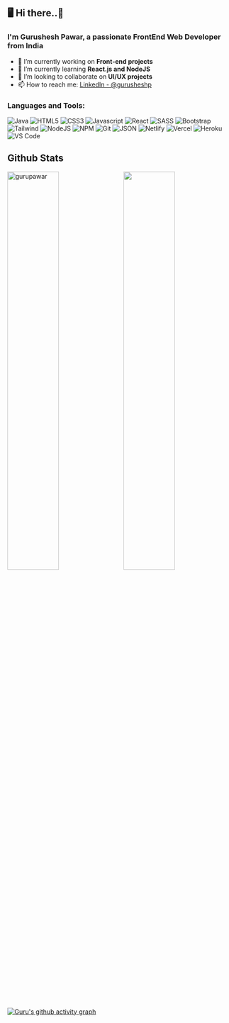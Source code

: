 ## 🖥 Hi there..👋

<h3>I'm Gurushesh Pawar, a passionate FrontEnd Web Developer from India</h3>

- 🔭 I’m currently working on **Front-end projects**
- 🌱 I’m currently learning **React.js and NodeJS**
- 👯 I’m looking to collaborate on **UI/UX projects**
- 📫 How to reach me: [LinkedIn - @gurusheshp](https://www.linkedin.com/in/gurusheshp/)

<h3 align="left">Languages and Tools:</h3>
<p> 
 <img alt="Java" src="https://img.shields.io/badge/java-%23ED8B00.svg?style=for-the-badge&logo=java&logoColor=white"/>	
 <img alt="HTML5" src="https://img.shields.io/badge/html5-%23E34F26.svg?style=for-the-badge&logo=html5&logoColor=white" />
 <img alt="CSS3" src="https://img.shields.io/badge/css3-%231572B6.svg?style=for-the-badge&logo=css3&logoColor=white" />
 <img alt="Javascript" src="https://img.shields.io/badge/javascript-%23323330.svg?style=for-the-badge&logo=javascript&logoColor=%23F7DF1E"/>	
 <img alt="React" src="https://img.shields.io/badge/react-%2320232a.svg?style=for-the-badge&logo=react&logoColor=%2361DAFB"/>
  <img alt="SASS" src="https://img.shields.io/badge/SASS-hotpink.svg?style=for-the-badge&logo=SASS&logoColor=white"/>
 <img alt="Bootstrap" src="https://img.shields.io/badge/Bootstrap-563D7C?style=for-the-badge&logo=bootstrap&logoColor=white"/>
 <img alt="Tailwind" src="https://img.shields.io/badge/Tailwind_CSS-38B2AC?style=for-the-badge&logo=tailwind-css&logoColor=white"/>
 <img alt="NodeJS" src="https://img.shields.io/badge/Node.js-339933?style=for-the-badge&logo=nodedotjs&logoColor=white"/>
 <img alt="NPM" src="https://img.shields.io/badge/NPM-%23000000.svg?style=for-the-badge&logo=npm&logoColor=white"/>
	
 <img alt="Git" src="https://img.shields.io/badge/git-%23F05033.svg?style=for-the-badge&logo=git&logoColor=white"/>	
 <img alt="JSON" src="https://img.shields.io/badge/json-5E5C5C?style=for-the-badge&logo=json&logoColor=white"/>	

 <img alt="Netlify" src="https://img.shields.io/badge/netlify-%23000000.svg?style=for-the-badge&logo=netlify&logoColor=#00C7B7"/>
 <img alt="Vercel" src="https://img.shields.io/badge/vercel-%23000000.svg?style=for-the-badge&logo=vercel&logoColor=white"/>	
 <img alt="Heroku" src="https://img.shields.io/badge/Heroku-430098?style=for-the-badge&logo=heroku&logoColor=white"/>	
 <img alt="VS Code" src="https://img.shields.io/badge/Visual%20Studio%20Code-0078d7.svg?style=for-the-badge&logo=visual-studio-code&logoColor=white"/>
	
</p>


## Github Stats
<p>
  <img src="https://github-readme-stats.vercel.app/api/top-langs/?username=gurupawar&layout=compact&theme=white" alt="gurupawar" width=48%" >
  <img src="https://github-readme-stats.vercel.app/api?username=gurupawar&&show_icons=true&theme=graywhite" align="right" width="48%">
</p>


[![Guru's github activity graph](https://activity-graph.herokuapp.com/graph?username=gurupawar&theme=xcode)](https://git.io/gurupawar)



